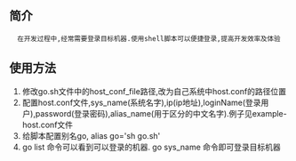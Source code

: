 ## 简介
      在开发过程中,经常需要登录目标机器.使用shell脚本可以便捷登录,提高开发效率及体验
## 使用方法
1. 修改go.sh文件中的host_conf_file路径,改为自己系统中host.conf的路径位置
2. 配置host.conf文件,sys_name(系统名字),ip(ip地址),loginName(登录用户),password(登录密码),alias_name(用于区分的中文名字).例子见example-host.conf文件
3. 给脚本配置别名go, alias go='sh go.sh'
4. go list 命令可以看到可以登录的机器. go sys_name 命令即可登录目标机器